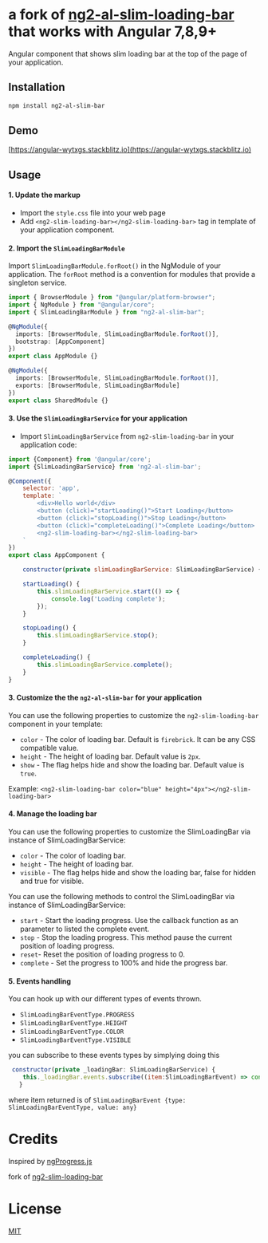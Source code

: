 # a fork of [ng2-al-slim-loading-bar](https://www.npmjs.com/package/ng2-slim-loading-bar) that works with Angular 7,8,9+

Angular component that shows slim loading bar at the top of the page of your application.

## Installation

```sh
npm install ng2-al-slim-bar
```
## Demo

[https://angular-wytxgs.stackblitz.io](https://angular-wytxgs.stackblitz.io)
 
## Usage

#### 1. Update the markup

- Import the `style.css` file into your web page
- Add `<ng2-slim-loading-bar></ng2-slim-loading-bar>` tag in template of your application component.

#### 2. Import the `SlimLoadingBarModule`

Import `SlimLoadingBarModule.forRoot()` in the NgModule of your application.
The `forRoot` method is a convention for modules that provide a singleton service.

```ts
import { BrowserModule } from "@angular/platform-browser";
import { NgModule } from "@angular/core";
import { SlimLoadingBarModule } from "ng2-al-slim-bar";

@NgModule({
  imports: [BrowserModule, SlimLoadingBarModule.forRoot()],
  bootstrap: [AppComponent]
})
export class AppModule {}
```

```ts
@NgModule({
  imports: [BrowserModule, SlimLoadingBarModule.forRoot()],
  exports: [BrowserModule, SlimLoadingBarModule]
})
export class SharedModule {}
```

#### 3. Use the `SlimLoadingBarService` for your application

- Import `SlimLoadingBarService` from `ng2-slim-loading-bar` in your application code:

```js
import {Component} from '@angular/core';
import {SlimLoadingBarService} from 'ng2-al-slim-bar';

@Component({
    selector: 'app',
    template: `
        <div>Hello world</div>
        <button (click)="startLoading()">Start Loading</button>
        <button (click)="stopLoading()">Stop Loading</button>
        <button (click)="completeLoading()">Complete Loading</button>
        <ng2-slim-loading-bar></ng2-slim-loading-bar>
    `
})
export class AppComponent {

    constructor(private slimLoadingBarService: SlimLoadingBarService) { }

    startLoading() {
        this.slimLoadingBarService.start(() => {
            console.log('Loading complete');
        });
    }

    stopLoading() {
        this.slimLoadingBarService.stop();
    }

    completeLoading() {
        this.slimLoadingBarService.complete();
    }
}
```

#### 3. Customize the the `ng2-al-slim-bar` for your application

You can use the following properties to customize the `ng2-slim-loading-bar` component in your template:

- `color` - The color of loading bar. Default is `firebrick`. It can be any CSS compatible value.
- `height` - The height of loading bar. Default value is `2px`.
- `show` - The flag helps hide and show the loading bar. Default value is `true`.

Example:
`<ng2-slim-loading-bar color="blue" height="4px"></ng2-slim-loading-bar>`

#### 4. Manage the loading bar

You can use the following properties to customize the SlimLoadingBar via instance of SlimLoadingBarService:

- `color` - The color of loading bar.
- `height` - The height of loading bar.
- `visible` - The flag helps hide and show the loading bar, false for hidden and true for visible.

You can use the following methods to control the SlimLoadingBar via instance of SlimLoadingBarService:

- `start` - Start the loading progress. Use the callback function as an parameter to listed the complete event.
- `stop` - Stop the loading progress. This method pause the current position of loading progress.
- `reset`- Reset the position of loading progress to 0.
- `complete` - Set the progress to 100% and hide the progress bar.

#### 5. Events handling

You can hook up with our different types of events thrown.

- `SlimLoadingBarEventType.PROGRESS`
- `SlimLoadingBarEventType.HEIGHT`
- `SlimLoadingBarEventType.COLOR`
- `SlimLoadingBarEventType.VISIBLE`

you can subscribe to these events types by simplying doing this

```js
 constructor(private _loadingBar: SlimLoadingBarService) {
    this._loadingBar.events.subscribe((item:SlimLoadingBarEvent) => console.log(item));
   }
```

where item returned is of `SlimLoadingBarEvent {type: SlimLoadingBarEventType, value: any}`

# Credits

Inspired by [ngProgress.js](https://github.com/VictorBjelkholm/ngProgress)

fork of [ng2-slim-loading-bar](https://www.npmjs.com/package/ng2-slim-loading-bar)

# License

[MIT](/LICENSE)
